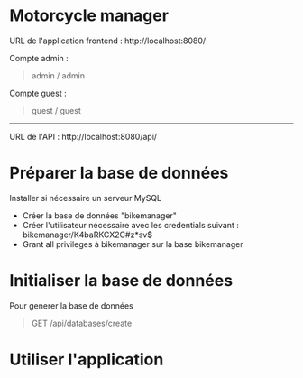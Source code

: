 # Motorcycle manager

URL de l'application frontend : http://localhost:8080/

Compte admin : 
> admin / admin

Compte guest :
> guest / guest

---

URL de l'API : http://localhost:8080/api/

# Préparer la base de données

Installer si nécessaire un serveur MySQL

- Créer la base de données "bikemanager"
- Créer l'utilisateur nécessaire avec les credentials suivant : bikemanager/K4baRKCX2C#z\*sv$
- Grant all privileges à bikemanager sur la base bikemanager

# Initialiser la base de données

Pour generer la base de données

> GET /api/databases/create

# Utiliser l'application

